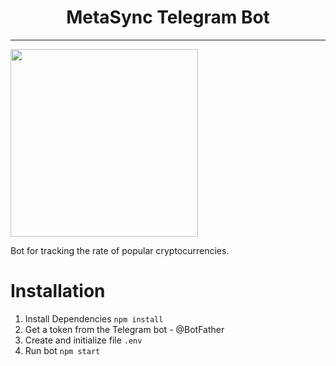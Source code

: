 <h1 align="center">MetaSync Telegram Bot</h1>

---

<img src="https://s7.gifyu.com/images/SNIMOK-EKRANA-2022-03-13-V-8.51.25-PM.png" width=300px>

Bot for tracking the rate of popular cryptocurrencies.

# Installation

1.	Install Dependencies `npm install`
2.	Get a token from the Telegram bot - @BotFather
3.	Create and initialize file `.env`
4.	Run bot `npm start`
